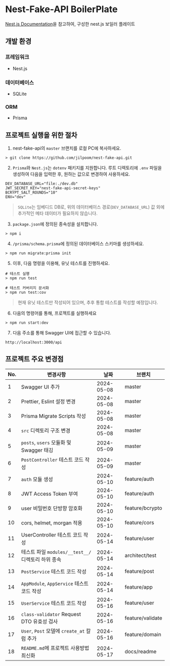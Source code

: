 # Nest-Fake-API BoilerPlate

[Nest.js Documentation](https://docs.nestjs.com/recipes/prisma)을 참고하여, 구성한 nest.js 보일러 플레이트

## 개발 환경

### 프레임워크

- Nest.js

### 데이터베이스

- SQLite

### ORM

- Prisma

## 프로젝트 실행을 위한 절차

1. nest-fake-api의 `master` 브랜치를 로컬 PC에 복사하세요.

```shell
> git clone https://github.com/jilpoom/nest-fake-api.git
```

2. `Prisma`와 `Nest.js`는 `dotenv` 패키지를 지원합니다. 루트 디렉토리에 `.env` 파일을 생성하여 다음을 입력한 후, 원하는 값으로 변경하여 사용하세요.

```shell
DEV_DATABASE_URL="file:./dev.db"
JWT_SECRET_KEY="nest-fake-api-secret-keys"
BCRYPT_SALT_ROUNDS="10"
ENV="dev"
```

> `SQLite`는 임베디드 DB로, 위의 데이터베이스 경로(`DEV_DATABASE_URL`) 값 외에 추가적인 메타 데이터가 필요하지 않습니다.

3. `package.json`에 정의된 종속성을 설치합니다.

```shell
> npm i
```

4. `/prisma/schema.prisma`에 정의된 데이터베이스 스키마를 생성하세요.

```shell
> npm run migrate:prisma init
```

5. 이후, 다음 명령을 이용해, 유닛 테스트를 진행하세요.

```shell
# 테스트 실행
> npm run test

# 테스트 커버리지 문서화
> npm run test:cov
```

> 현재 유닛 테스트만 작성되어 있으며, 추후 통합 테스트를 작성할 예정입니다.

6. 다음의 명령어를 통해, 프로젝트를 실행하세요

```shell
> npm run start:dev
```

7. 다음 주소를 통해 Swagger UI에 접근할 수 있습니다.

```shell
http://localhost:3000/api
```

## 프로젝트 주요 변경점

| No. | 변경사항                                  | 날짜         | 브랜치              | 
|-----|---------------------------------------|------------|------------------|
| 1   | Swagger UI 추가                         | 2024-05-08 | master           |
| 2   | Prettier, Eslint 설정 변경                | 2024-05-08 | master           |
| 3   | Prisma Migrate Scripts 작성             | 2024-05-08 | master           |
| 4   | `src` 디렉토리 구조 변경                      | 2024-05-08 | master           |
| 5   | `posts`, `users` 모듈화 및 Swagger 태깅     | 2024-05-09 | master           |
| 6   | `PostController` 테스트 코드 작성            | 2024-05-09 | master           |
| 7   | `auth` 모듈 생성                          | 2024-05-10 | feature/auth     |
| 8   | JWT Access Token 부여                   | 2024-05-10 | feature/auth     |
| 9   | user 비밀번호 단방향 암호화                     | 2024-05-10 | feature/bcrypto  |
| 10  | cors, helmet, morgan 적용               | 2024-05-10 | feature/cors     |
| 11  | UserController 테스트 코드 작성              | 2024-05-14 | feature/user     |
| 12  | 테스트 파일 `modules/__test__/` 디렉토리 하위 종속 | 2024-05-14 | architect/test   |
| 13  | `PostService` 테스트 코드 작성               | 2024-05-14 | feature/post     |
| 14  | `AppModule`, `AppService` 테스트 코드 작성   | 2024-05-14 | feature/app      |
| 15  | `UserService` 테스트 코드 작성               | 2024-05-16 | feature/user     |
| 16  | `class-validator` Request DTO 유효성 검사  | 2024-05-16 | feature/validate |
| 17  | `User`, `Post` 모델에 `create_at` 칼럼 추가  | 2024-05-16 | feature/domain   |
| 18  | `README.md`에 프로젝트 사용방법 최신화            | 2024-05-17 | docs/readme      |